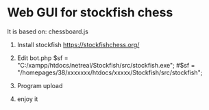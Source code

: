 Web GUI for stockfish chess
===========================

It is based on: chessboard.js

1. Install stockfish
https://stockfishchess.org/

2. Edit bot.php
$sf  = "C:/xampp/htdocs/netreal/Stockfish/src/stockfish.exe";
#$sf  = "/homepages/38/xxxxxxx/htdocs/xxxxx/Stockfish/src/stockfish";

3. Program upload

4. enjoy it